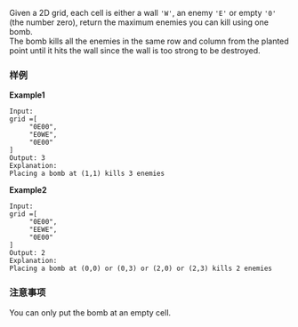 <div class="problem-modal-description problem-description-markdown light"><div class="problem-modal-description-main"><div class="rendered-markdown markdown-body sample-markdown "><p>Given a 2D grid, each cell is either a wall <code>'W'</code>, an enemy <code>'E'</code> or empty <code>'0'</code> (the number zero), return the maximum enemies you can kill using one bomb.<br>
The bomb kills all the enemies in the same row and column from the planted point until it hits the wall since the wall is too strong to be destroyed.</p>
</div></div><div class="problem-modal-description-example"><h3><span>样例</span></h3><div class="rendered-markdown markdown-body sample-markdown "><p><strong>Example1</strong></p>
<pre><code>Input:
grid =[
     "0E00",
     "E0WE",
     "0E00"
]
Output: 3
Explanation:
Placing a bomb at (1,1) kills 3 enemies
</code></pre>
<p><strong>Example2</strong></p>
<pre><code>Input:
grid =[
     "0E00",
     "EEWE",
     "0E00"
]
Output: 2
Explanation:
Placing a bomb at (0,0) or (0,3) or (2,0) or (2,3) kills 2 enemies
</code></pre>
</div></div><div class="problem-modal-description-notice"><h3><span>注意事项</span></h3><div class="rendered-markdown markdown-body sample-markdown "><p>You can only put the bomb at an empty cell.</p>
</div></div></div>